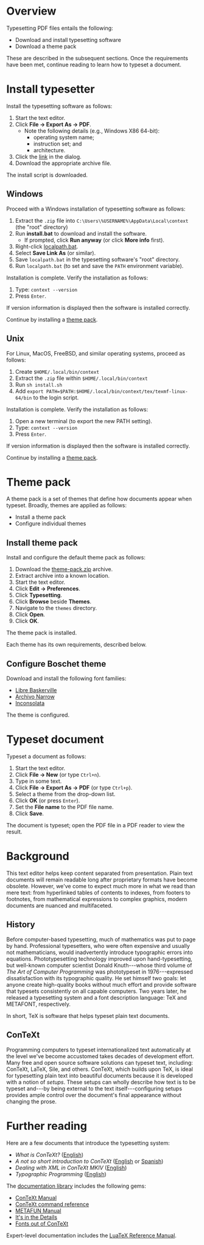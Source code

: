 # Overview

Typesetting PDF files entails the following:

* Download and install typesetting software
* Download a theme pack

These are described in the subsequent sections. Once the requirements have been met, continue reading to learn how to typeset a document.

# Install typesetter

Install the typesetting software as follows:

1. Start the text editor.
1. Click **File → Export As → PDF**.
    * Note the following details (e.g., Windows X86 64-bit):
        * operating system name;
        * instruction set; and
        * architecture.
1. Click the [link](https://wiki.contextgarden.net/Installation) in the dialog.
1. Download the appropriate archive file.

The install script is downloaded.

## Windows

Proceed with a Windows installation of typesetting software as follows:

1. Extract the `.zip` file into `C:\Users\%USERNAME%\AppData\Local\context` (the "root" directory)
1. Run **install.bat** to download and install the software.
    * If prompted, click **Run anyway** (or click **More info** first).
1. Right-click <a href="https://github.com/DaveJarvis/keenwrite/raw/master/scripts/localpath.bat">localpath.bat</a>.
1. Select **Save Link As** (or similar).
1. Save `localpath.bat` in the typesetting software's "root" directory.
1. Run `localpath.bat` (to set and save the `PATH` environment variable).

Installation is complete. Verify the installation as follows:

1. Type: `context --version`
1. Press `Enter`.

If version information is displayed then the software is installed correctly.

Continue by installing a [theme pack](#theme-pack).

## Unix

For Linux, MacOS, FreeBSD, and similar operating systems, proceed as follows:

1. Create `$HOME/.local/bin/context`
1. Extract the `.zip` file within `$HOME/.local/bin/context`
1. Run `sh install.sh`
1. Add `export PATH=$PATH:$HOME/.local/bin/context/tex/texmf-linux-64/bin` to the login script.

Installation is complete. Verify the installation as follows:

1. Open a new terminal (to export the new PATH setting).
1. Type: `context --version`
1. Press `Enter`.

If version information is displayed then the software is installed correctly.

Continue by installing a [theme pack](#theme-pack).

# Theme pack

A theme pack is a set of themes that define how documents appear when typeset. Broadly, themes are applied as follows:

* Install a theme pack
* Configure individual themes

## Install theme pack

Install and configure the default theme pack as follows:

1. Download the <a href="https://github.com/DaveJarvis/keenwrite-themes/raw/main/theme-pack.zip">theme-pack.zip</a> archive.
1. Extract archive into a known location.
1. Start the text editor.
1. Click **Edit → Preferences**.
1. Click **Typesetting**.
1. Click **Browse** beside **Themes**.
1. Navigate to the `themes` directory.
1. Click **Open**.
1. Click **OK**.

The theme pack is installed.

Each theme has its own requirements, described below. 

## Configure Boschet theme

Download and install the following font families:

* [Libre Baskerville](https://fonts.google.com/specimen/Libre+Baskerville)
* [Archivo Narrow](https://fonts.google.com/specimen/Archivo+Narrow)
* [Inconsolata](https://fonts.google.com/specimen/Inconsolata)

The theme is configured.

# Typeset document

Typeset a document as follows:

1. Start the text editor.
1. Click **File → New** (or type `Ctrl+n`).
1. Type in some text.
1. Click **File → Export As → PDF** (or type `Ctrl+p`).
1. Select a theme from the drop-down list.
1. Click **OK** (or press `Enter`).
1. Set the **File name** to the PDF file name.
1. Click **Save**.

The document is typeset; open the PDF file in a PDF reader to view the result.

# Background 

This text editor helps keep content separated from presentation. Plain text documents will remain readable long after proprietary formats have become obsolete. However, we've come to expect much more in what we read than mere text: from hyperlinked tables of contents to indexes, from footers to footnotes, from mathematical expressions to complex graphics, modern documents are nuanced and multifaceted.

## History

Before computer-based typesetting, much of mathematics was put to page by hand. Professional typesetters, who were often expensive and usually not mathematicians, would inadvertently introduce typographic errors into equations. Phototypesetting technology improved upon hand-typesetting, but well-known computer scientist Donald Knuth---whose third volume of *The Art of Computer Programming* was phototypeset in 1976---expressed dissatisfaction with its typographic quality. He set himself two goals: let anyone create high-quality books without much effort and provide software that typesets consistently on all capable computers. Two years later, he released a typesetting system and a font description language: TeX and METAFONT, respectively.

In short, TeX is software that helps typeset plain text documents.

## ConTeXt

Programming computers to typeset internationalized text automatically at the level we've become accustomed takes decades of development effort. Many free and open source software solutions can typeset text, including: ConTeXt, LaTeX, Sile, and others. ConTeXt, which builds upon TeX, is ideal for typesetting plain text into beautiful documents because it is developed with a notion of *setups*. These setups can wholly describe how text is to be typeset and---by being external to the text itself---configuring setups provides ample control over the document's final appearance without changing the prose.

# Further reading

Here are a few documents that introduce the typesetting system:

* *What is ConTeXt?* ([English](https://www.pragma-ade.com/general/manuals/what-is-context.pdf))
* *A not so short introduction to ConTeXt* ([English](https://github.com/contextgarden/not-so-short-introduction-to-context/raw/main/en/introCTX_eng.pdf) or [Spanish](https://raw.githubusercontent.com/contextgarden/not-so-short-introduction-to-context/main/es/introCTX_esp.pdf))
* *Dealing with XML in ConTeXt MKIV* ([English](https://pragma-ade.com/general/manuals/xml-mkiv.pdf))
* *Typographic Programming* ([English](https://www.pragma-ade.com/general/manuals/style.pdf))

The [documentation library](https://wiki.contextgarden.net/Documentation) includes the following gems:

* [ConTeXt Manual](https://www.pragma-ade.nl/general/manuals/ma-cb-en.pdf)
* [ConTeXt command reference](https://www.pragma-ade.nl/general/qrcs/setup-en.pdf)
* [METAFUN Manual](https://www.pragma-ade.nl/general/manuals/metafun-p.pdf)
* [It's in the Details](https://www.pragma-ade.nl/general/manuals/details.pdf)
* [Fonts out of ConTeXt](https://www.pragma-ade.com/general/manuals/fonts-mkiv.pdf)

Expert-level documentation includes the [LuaTeX Reference Manual](https://www.pragma-ade.nl/general/manuals/luatex.pdf).


